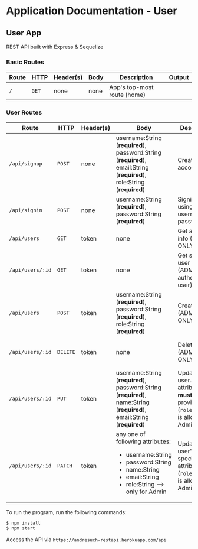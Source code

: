 # Application Documentation - User

## User App

REST API built with Express & Sequelize

### Basic Routes

Route  | HTTP | Header(s) |   Body   | Description | Output |
-------|------|-------|-------------|--------|--------|
`/`  | `GET` | none | none | App's top-most route (home) |  |

### User Routes

Route  | HTTP | Header(s) |   Body   | Description | Output |
-------|------|-------|-------------|--------|--------|
`/api/signup`  | `POST` | none | username:String (**required**), password:String (**required**), email:String (**required**), role:String (**required**) | Create new account | created user object |
`/api/signin`  | `POST` | none | username:String (**required**), password:String (**required**)| Signing in using username & password | JWT token|
`/api/users`  | `GET` | token | none | Get all users info (ADMIN ONLY) | array of User objects |
`/api/users/:id` | `GET` | token | none | Get single user info (ADMIN & authenticated user) | User object |
`/api/users`  | `POST` | token | username:String (**required**), password:String (**required**), role:String (**required**) | Create a user (ADMIN ONLY) | User object that has been inserted in DB |
`/api/users/:id`  | `DELETE` | token | none | Delete a user (ADMIN ONLY) | ID of the deleted user |
`/api/users/:id`  | `PUT` | token | username:String (**required**), password:String (**required**), name:String (**required**), email:String (**required**) | Update a user. All attributes **must** be provided. (`role` update is allowed for Admin only) | ID of the updated user |
`/api/users/:id`  | `PATCH` | token | any one of following attributes: <ul><li>username:String</li><li>password:String</li><li>name:String</li><li>email:String</li><li>role:String --> only for Admin</li></ul> | Update a user's specific attribute (`role` update is allowed for Admin only) | | ID of the updated user |




To run the program, run the following commands:
```bash
$ npm install
$ npm start
```

Access the API via `https://andresuch-restapi.herokuapp.com/api`